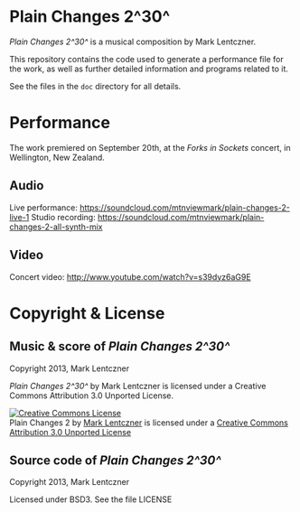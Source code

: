 Plain Changes 2^30^
===================

_Plain Changes 2^30^_ is a musical composition by Mark Lentczner.

This repository contains the code used to generate a performance file for the
work, as well as further detailed information and programs related to it.

See the files in the `doc` directory for all details.


Performance
===========

The work premiered on September 20th, at the _Forks in Sockets_ concert, in
Wellington, New Zealand.

## Audio ##

Live performance: https://soundcloud.com/mtnviewmark/plain-changes-2-live-1
Studio recording: https://soundcloud.com/mtnviewmark/plain-changes-2-all-synth-mix

## Video ##

Concert video: http://www.youtube.com/watch?v=s39dyz6aG9E



Copyright & License
===================

## Music & score of _Plain Changes 2^30^_

Copyright 2013, Mark Lentczner

_Plain Changes 2^30^_ by Mark Lentczner is licensed under a Creative Commons Attribution 3.0 Unported License.

<a rel="license" href="http://creativecommons.org/licenses/by/3.0/deed.en_US"><img alt="Creative Commons License" style="border-width:0" src="http://i.creativecommons.org/l/by/3.0/88x31.png" /></a><br /><span xmlns:dct="http://purl.org/dc/terms/" href="http://purl.org/dc/dcmitype/Sound" property="dct:title" rel="dct:type">Plain Changes 2</span> by <a xmlns:cc="http://creativecommons.org/ns#" href="httphttps://github.com/mzero/changes" property="cc:attributionName" rel="cc:attributionURL">Mark Lentczner</a> is licensed under a <a rel="license" href="http://creativecommons.org/licenses/by/3.0/deed.en_US">Creative Commons Attribution 3.0 Unported License</a>

## Source code of _Plain Changes 2^30^_

Copyright 2013, Mark Lentczner

Licensed under BSD3. See the file LICENSE

